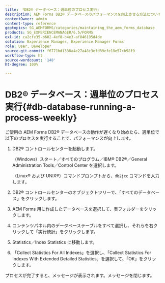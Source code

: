 ```yaml
---
title: 「DB2® データベース：週単位のプロセス実行」
description: AEM Forms DB2® データベースのパフォーマンスを向上させる方法について説明します。
contentOwner: admin
content-type: reference
geptopics: SG_AEMFORMS/categories/maintaining_the_aem_forms_database
products: SG_EXPERIENCEMANAGER/6.5/FORMS
exl-id: ca2cfe35-b602-4ef8-b4e3-af846105d4de
solution: Experience Manager, Experience Manager Forms
role: User, Developer
source-git-commit: f6771bd1338a4e27a48c3efd39efe18e57cb98f9
workflow-type: ht
source-wordcount: '148'
ht-degree: 100%

---
```


# DB2® データベース：週単位のプロセス実行{#db-database-running-a-process-weekly}

ご使用の AEM Forms DB2® データベースの動作が遅くなり始めたら、週単位で以下のプロセスを実行することで、パフォーマンスが向上します。

1. DB2® コントロールセンターを起動します。

   （Windows）スタート／すべてのプログラム／IBM® DB2®／General Administration Tools／Control Center を選択します。

   （Linux® および UNIX®）コマンドプロンプトから、`db2jcc` コマンドを入力します。

1. DB2® コントロールセンターのオブジェクトツリーで、「すべてのデータベース」をクリックします。
1. AEM Forms 用に作成したデータベースを選択して、表フォルダーをクリックします。
1. コンテンツパネル内のデータベーステーブルをすべて選択し、それらを右クリックして「実行統計」をクリックします。
1. Statistics／Index Statistics に移動します。
1. 「Collect Statistics For All Indexes」を選択し、「Collect Statistics For Indexes With Extended Detailed Statistics」を選択して、「OK」をクリックします。

プロセスが完了すると、メッセージが表示されます。メッセージを閉じます。
